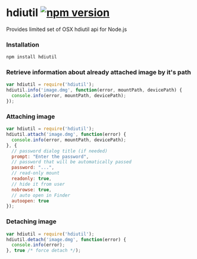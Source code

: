 # hdiutil [![npm version](https://badge.fury.io/js/hdiutil)](https://npmjs.org/package/hdiutil)

Provides limited set of OSX hdiutil api for Node.js

### Installation

```bash
npm install hdiutil
```

### Retrieve information about already attached image by it's path

```javascript
var hdiutil = require('hdiutil');
hdiutil.info('image.dmg', function(error, mountPath, devicePath) {
  console.info(error, mountPath, devicePath);
});
```

### Attaching image

```javascript
var hdiutil = require('hdiutil');
hdiutil.attach('image.dmg', function(error) {
  console.info(error, mountPath, devicePath);
}, {
  // password dialog title (if needed)
  prompt: "Enter the password",
  // password that will be automatically passed
  password: "...",
  // read-only mount
  readonly: true,
  // hide it from user
  nobrowse: true,
  // auto open in Finder
  autoopen: true
});
```

### Detaching image

```javascript
var hdiutil = require('hdiutil');
hdiutil.detach('image.dmg', function(error) {
  console.info(error);
}, true /* force detach */);
```
